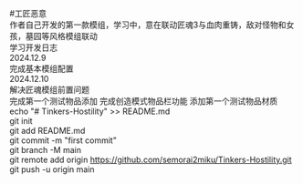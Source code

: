 #工匠恶意  
作者自己开发的第一款模组，学习中，意在联动匠魂3与血肉重铸，敌对怪物和女孩，墓园等风格模组联动  
学习开发日志  
2024.12.9  
完成基本模组配置  
2024.12.10  
解决匠魂模组前置问题  
完成第一个测试物品添加
完成创造模式物品栏功能
添加第一个测试物品材质
echo "# Tinkers-Hostility" >> README.md  
git init  
git add README.md  
git commit -m "first commit"  
git branch -M main  
git remote add origin https://github.com/semorai2miku/Tinkers-Hostility.git  
git push -u origin main  

